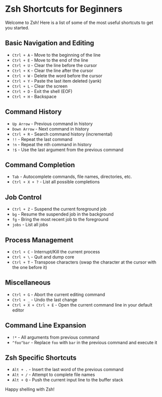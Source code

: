 # Zsh Shortcuts for Beginners

Welcome to Zsh! Here is a list of some of the most useful shortcuts to get you started.

## Basic Navigation and Editing

- `Ctrl + A` - Move to the beginning of the line
- `Ctrl + E` - Move to the end of the line
- `Ctrl + U` - Clear the line before the cursor
- `Ctrl + K` - Clear the line after the cursor
- `Ctrl + W` - Delete the word before the cursor
- `Ctrl + Y` - Paste the last item deleted (yank)
- `Ctrl + L` - Clear the screen
- `Ctrl + D` - Exit the shell (EOF)
- `Ctrl + H` - Backspace

## Command History

- `Up Arrow` - Previous command in history
- `Down Arrow` - Next command in history
- `Ctrl + R` - Search command history (incremental)
- `!!` - Repeat the last command
- `!n` - Repeat the nth command in history
- `!$` - Use the last argument from the previous command

## Command Completion

- `Tab` - Autocomplete commands, file names, directories, etc.
- `Ctrl + X + ?` - List all possible completions

## Job Control

- `Ctrl + Z` - Suspend the current foreground job
- `bg` - Resume the suspended job in the background
- `fg` - Bring the most recent job to the foreground
- `jobs` - List all jobs

## Process Management

- `Ctrl + C` - Interrupt/Kill the current process
- `Ctrl + \` - Quit and dump core
- `Ctrl + T` - Transpose characters (swap the character at the cursor with the one before it)

## Miscellaneous

- `Ctrl + G` - Abort the current editing command
- `Ctrl + _` - Undo the last change
- `Ctrl + X + Ctrl + E` - Open the current command line in your default editor

## Command Line Expansion

- `!*` - All arguments from previous command
- `^foo^bar` - Replace `foo` with `bar` in the previous command and execute it

## Zsh Specific Shortcuts

- `Alt + .` - Insert the last word of the previous command
- `Alt + /` - Attempt to complete file names
- `Alt + Q` - Push the current input line to the buffer stack

Happy shelling with Zsh!
